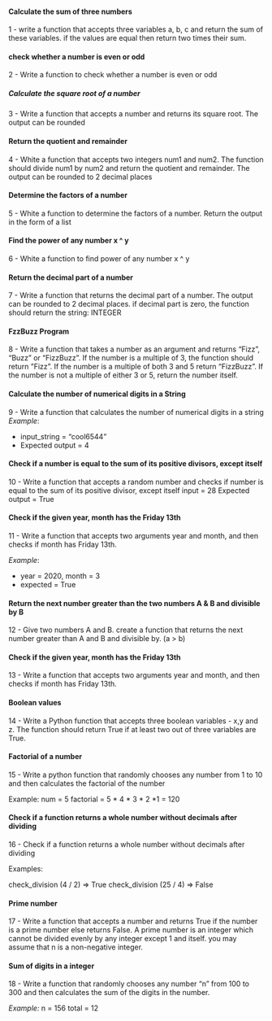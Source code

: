 #### Calculate the sum of three numbers
1 - write a function that accepts three variables a, b, c and return the sum of these variables. if the values are equal then return two times their sum.


#### check whether a number is even or odd
2 - Write a function to check whether a number is even or odd


##### Calculate the square root of a number
3 - Write a function that accepts a number and returns its square root. The output can be rounded


#### Return the quotient and remainder
4 - White a function that accepts two integers num1 and num2. The function should divide num1 by num2 and return the quotient and remainder. The output can be rounded to 2 decimal places


#### Determine the factors of a number
5 - White a function to determine the factors of a number. Return the output in the form of a list


#### Find the power of any number x ^ y
6 - White a function to find power of any number x ^ y


#### Return the decimal part of a number
7 - Write a function that returns the decimal part of a number. The output can be rounded to 2 decimal places. if decimal part is zero, the function should return the string: INTEGER


#### FzzBuzz Program
8 - Write a function that takes a number as an argument and returns “Fizz”, “Buzz” or “FizzBuzz”. If the number is a multiple of 3, the function should return ”Fizz”. If the number is a multiple of both 3 and 5 return “FizzBuzz”. If the number is not a multiple of either 3 or 5, return the number itself.

#### Calculate the number of numerical digits in a String
9 - Write a function that calculates the number of numerical digits in a string
*Example*:
- input_string = “cool6544”
- Expected output = 4


#### Check if a number is equal to the sum of its positive divisors, except itself
10 - Write a  function that accepts a random number and checks if number is equal to the sum of its positive divisor, except itself
input = 28
Expected output = True


#### Check if the given year, month has the Friday 13th
11 - Write a function that accepts two arguments year and month, and then checks if month has Friday 13th.

*Example*:
- year = 2020, month = 3
- expected = True


#### Return the next number greater than the two numbers A & B and divisible by B
12 - Give two numbers A and B. create a function that returns the next number greater than A and B and divisible by. (a > b)


#### Check if the given year, month has the Friday 13th
13 - Write a function that accepts two arguments year and month, and then checks if month has Friday 13th.


#### Boolean values 
14 - Write a Python function that accepts three boolean variables - x,y and z.
The function should return True if at least two out of three variables are True.


#### Factorial of a number
15 - Write a python function that randomly chooses any number from 1 to 10 and then calculates the factorial of the number

Example:
num = 5
factorial = 5 * 4 * 3 * 2 *1 = 120


#### Check if a function returns a whole number without decimals after dividing
16 - Check if a function returns a whole number without decimals after dividing

Examples:

check_division (4 / 2) => True
check_division (25 / 4) => False

#### Prime number
17 - Write a function that accepts a number and returns True if the number is a prime number else returns False. A prime number is an integer which cannot be divided evenly by any integer except 1 and itself. you may assume that n is a non-negative integer.


#### Sum of digits in a integer
18 - Write a function that randomly chooses any number “n” from 100 to 300 and then calculates the sum of the digits in the number.

*Example:*
n = 156
total = 12

